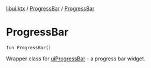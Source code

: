 [libui.ktx](../README.md) / [ProgressBar](README.md) / [ProgressBar](-progress-bar.md)

# ProgressBar

`fun ProgressBar()`

Wrapper class for [uiProgressBar](../../libui/ui-progress-bar.md) - a progress bar widget.
